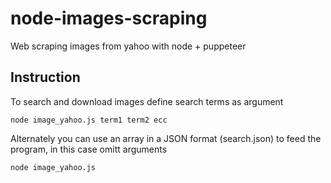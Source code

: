 # node-images-scraping
Web scraping images from yahoo with node + puppeteer

## Instruction
To search and download images define search terms as argument
```
node image_yahoo.js term1 term2 ecc
```
Alternately you can use an array in a JSON format (search.json) to feed the program, in this case omitt arguments
```
node image_yahoo.js
```
